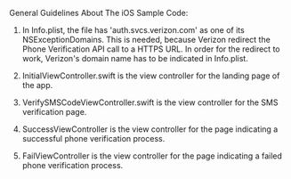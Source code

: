 General Guidelines About The iOS Sample Code:

1. In Info.plist, the file has 'auth.svcs.verizon.com' as one of its NSExceptionDomains. This is needed, because Verizon redirect the Phone Verification API call to a HTTPS URL. In order for the redirect to work, Verizon's domain name has to be indicated in Info.plist.

2. InitialViewController.swift is the view controller for the landing page of the app. 

3. VerifySMSCodeViewController.swift is the view controller for the SMS verification page.

4. SuccessViewController is the view controller for the page indicating a successful phone verification process. 

5. FailViewController is the view controller for the page indicating a failed phone verification process. 